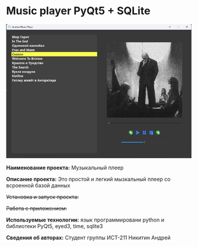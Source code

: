 # Music player PyQt5 + SQLite
<img src="https://github.com/DushaHrusha/Music-player/raw/v6/Music-player.png" width="500">

<b>Наименование проекта:</b> Музыкальный плеер

<b>Описание проекта:</b> Это простой и легкий мызкальный плеер со всроенной базой данных

<s>Установка и запуск проекта:</s> 

<s>Работа с приложением:</s>

<b>Используемые технологии:</b> язык программировани python и библиотеки PyQt5, eyed3, time, sqlite3

<b>Сведения об авторах:</b> Студент группы ИСТ-211 Никитин Андрей
